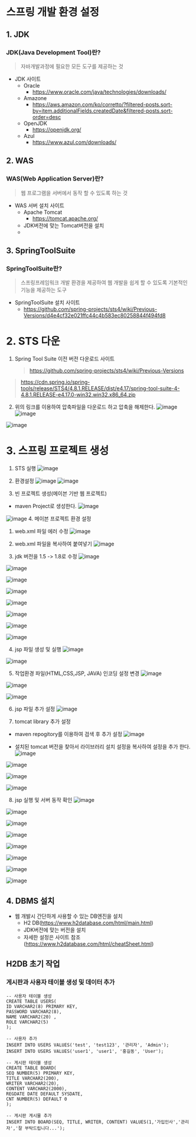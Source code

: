 # 스프링 개발 환경 설정
## 1. JDK
### JDK(Java Development Tool)란?
> 자바개발과정에 필요한 모든 도구를 제공하는 것
- JDK 사이트
  - Oracle
      - https://www.oracle.com/java/technologies/downloads/
  - Amazone
    - https://aws.amazon.com/ko/corretto/?filtered-posts.sort-by=item.additionalFields.createdDate&filtered-posts.sort-order=desc
  - OpenJDK
    - https://openjdk.org/
  - Azul
    - https://www.azul.com/downloads/
## 2. WAS
### WAS(Web Application Server)란?
> 웹 프로그램을 서버에서 동작 할 수 있도록 하는 것
  - WAS 서버 설치 사이트
      - Apache Tomcat
        - https://tomcat.apache.org/
      - JDK버전에 맞는 Tomcat버전을 설치
      - 
## 3. SpringToolSuite
### SpringToolSuite란?
> 스프링프레임워크 개발 환경을 제공하여 웹 개발을 쉽게 할 수 있도록 기본적인 기능을 제공하는 도구
- SpringToolSuite 설치 사이트
    - https://github.com/spring-projects/sts4/wiki/Previous-Versions/d4e4cf32e021ffc44c4b583ec80258844f494fd8
 
###
# 2. STS 다운  
1. Spring Tool Suite 이전 버전 다운로드 사이트
   > https://github.com/spring-projects/sts4/wiki/Previous-Versions
> https://cdn.spring.io/spring-tools/release/STS4/4.8.1.RELEASE/dist/e4.17/spring-tool-suite-4-4.8.1.RELEASE-e4.17.0-win32.win32.x86_64.zip
2. 위의 링크를 이용하여 압축파일을 다운로드 하고 압축을 해제한다.
![image](https://github.com/user-attachments/assets/d5725086-ba7c-4eeb-b7b5-01b14db7304d)
![image](https://github.com/user-attachments/assets/6030d7a6-8285-4508-a338-98bd2db361ae)

![image](https://github.com/user-attachments/assets/0103434f-7293-4bbb-aa4e-f6b1e906dcf3)

# 3. 스프링 프로젝트 생성
1. STS 실행
![image](https://github.com/user-attachments/assets/7de32b5b-13c9-4c43-900b-2f59f600a533)

2. 환경설정
  ![image](https://github.com/user-attachments/assets/f4d88067-e01f-4f0b-ba01-097def1a11ed)
![image](https://github.com/user-attachments/assets/b6b93d2a-3abb-4ef7-8c3d-c7ae2311bc81)

3. 빈 프로젝트 생성(메이븐 기반 웹 프로젝트)
  - maven Project로 생성한다.
![image](https://github.com/user-attachments/assets/c925888d-200b-49a3-b209-d8944f39d0a2)

![image](https://github.com/user-attachments/assets/829c4c9c-fc43-41ae-be73-edb428683087)
4. 메이븐 프로젝트 환경 설정
1) web.xml 파일 에러 수정
![image](https://github.com/user-attachments/assets/f9a341bd-c323-4813-843f-03f8577c0703)

2) web.xml 파일을 복사하여 붙여넣기
![image](https://github.com/user-attachments/assets/b5d8d324-220a-489d-af0e-7ba71cc011c7)

3) jdk 버전을 1.5 -> 1.8로 수정
![image](https://github.com/user-attachments/assets/c0d8003a-e8a3-483f-863e-2c0354fea6fb)

![image](https://github.com/user-attachments/assets/8c9da401-88db-4a6c-9a26-b50bd932adb7)

![image](https://github.com/user-attachments/assets/02481eb9-c30f-4c6b-bfde-c1187c70a4a9)

![image](https://github.com/user-attachments/assets/2df00d76-865f-4578-8aa4-d418d739d2c3)

![image](https://github.com/user-attachments/assets/d0d0243e-883c-42f9-bc50-f29733428f5b)
   
![image](https://github.com/user-attachments/assets/71ce2153-849f-4101-8afc-32d7329dc3e2)

![image](https://github.com/user-attachments/assets/952ba655-306e-43f5-952c-1b4b2de9a357)

![image](https://github.com/user-attachments/assets/5a8cf6bd-ef91-4d64-9661-7511d34d5441)

4) jsp 파일 생성 및 실행
![image](https://github.com/user-attachments/assets/7cd52940-5f3b-459d-8942-875783a2adbe)

![image](https://github.com/user-attachments/assets/e70d3832-0955-4b20-b945-5ec1115e31a8)

5) 작업환경 파일(HTML,CSS,JSP, JAVA) 인코딩 설정 변경
![image](https://github.com/user-attachments/assets/59c5952b-0f17-414b-8470-0ecdb51d2958)

![image](https://github.com/user-attachments/assets/337a747a-a9fd-424f-8685-bd0f21078b3b)

![image](https://github.com/user-attachments/assets/11603ec6-3eb7-4da4-888e-044295434b7a)

6) jsp 파일 추가 설정
![image](https://github.com/user-attachments/assets/32b9543f-fd4a-4223-8f3f-f7f5ee8d98b9)

7) tomcat library 추가 설정
- maven repogitory를 이용하여 검색 후 추가 설정
![image](https://github.com/user-attachments/assets/d0eadcf2-65d5-437d-b0bc-d242253be843)

- 설치된 tomcat 버전을 찾아서 라이브러리 설치 설정을 복사하여 설정을 추가 한다.
![image](https://github.com/user-attachments/assets/6af0103f-56c4-4bd6-8c24-9864bd9b72c9)

![image](https://github.com/user-attachments/assets/c5127865-f523-49fe-a20a-17037758c8e0)

![image](https://github.com/user-attachments/assets/16206aba-907c-4aee-9fc7-b71d84ae86e6)

![image](https://github.com/user-attachments/assets/8fa88208-62a6-412d-a16b-c545710a33ea)

8) jsp 실행 및 서버 동작 확인
![image](https://github.com/user-attachments/assets/12adacb4-377d-4609-9663-c840fdb3fa2f)

![image](https://github.com/user-attachments/assets/bbb0fe21-48e9-4f6b-84d6-2f7828dc8915)

![image](https://github.com/user-attachments/assets/b02d5c81-2c1e-46ac-8570-890c9d55298c)
   
![image](https://github.com/user-attachments/assets/3f535d4e-4caf-400a-abdd-2c885d8c0b7c)

![image](https://github.com/user-attachments/assets/10998e46-e0b4-4fef-ae67-11b1bc4db821)

![image](https://github.com/user-attachments/assets/894048f1-119b-4039-a704-ab7724cdf511)

![image](https://github.com/user-attachments/assets/a98fedf8-b3c5-4664-a4d5-e0baacdc1329)

![image](https://github.com/user-attachments/assets/85023c2a-f596-4483-9abd-a1da63e9fc1f)


## 4. DBMS 설치
  - 웹 개발시 간단하게 사용할 수 있는 DB엔진을 설치
      - H2 DB(https://www.h2database.com/html/main.html)
      - JDK버전에 맞는 버전을 설치
      - 자세한 설정은 사이트 참조(https://www.h2database.com/html/cheatSheet.html)
        

## H2DB 초기 작업

### 게시판과 사용자 테이블 생성 및 데이터 추가
```
-- 사용자 테이블 생성
CREATE TABLE USERS(
ID VARCHAR2(8) PRIMARY KEY,
PASSWORD VARCHAR2(8),
NAME VARCHAR2(20) ,
ROLE VARCHAR2(5)
);

-- 사용자 추가
INSERT INTO USERS VALUES('test', 'test123', '관리자', 'Admin');
INSERT INTO USERS VALUES('user1', 'user1', '홍길동', 'User');

-- 게시판 테이블 생성
CREATE TABLE BOARD(
SEQ NUMBER(5) PRIMARY KEY,
TITLE VARCHAR2(200),
WRITER VARCHAR2(20),
CONTENT VARCHAR2(2000),
REGDATE DATE DEFAULT SYSDATE,
CNT NUMBER(5) DEFAULT 0
);

-- 게시판 게시물 추가
INSERT INTO BOARD(SEQ, TITLE, WRITER, CONTENT) VALUES(1,'가입인사','관리자','잘 부탁드립니다...');
```
